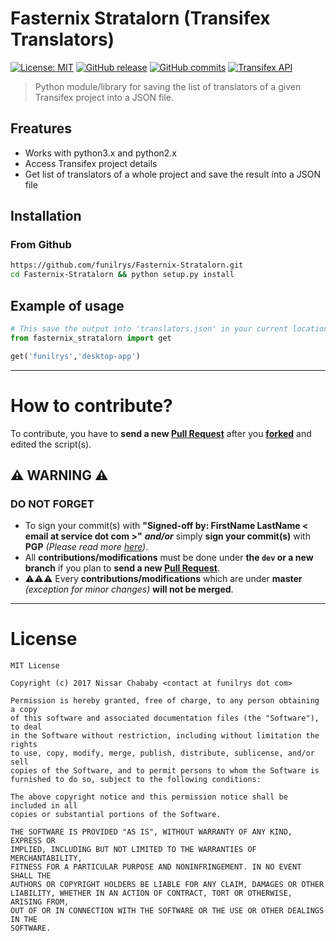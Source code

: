 # Fasternix Stratalorn (Transifex Translators)

[![License: MIT](https://img.shields.io/badge/License-MIT-yellow.svg)](https://opensource.org/licenses/MIT) [![GitHub release](https://img.shields.io/github/release/funilrys/Fasternix-Stratalorn.svg)](https://github.com/funilrys/Fasternix-Stratalorn/releases/tag/1.0.1) [![GitHub commits](https://img.shields.io/github/commits-since/funilrys/Fasternix-Stratalorn/1.0.1.svg)](https://github.com/funilrys/Fasternix-Stratalorn/commits/master) [![Transifex API](https://img.shields.io/badge/Transifex%20API-v2-blue.svg)](https://docs.transifex.com/api/introduction)

> Python module/library for saving the list of translators of a given Transifex project into a JSON file.

## Freatures

- Works with python3.x and python2.x
- Access Transifex project details
- Get list of translators of a whole project and save the result into a JSON file

## Installation

### From Github

```bash
https://github.com/funilrys/Fasternix-Stratalorn.git
cd Fasternix-Stratalorn && python setup.py install
```

## Example of usage

```python
# This save the output into 'translators.json' in your current location
from fasternix_stratalorn import get

get('funilrys','desktop-app')
```

--------------------------------------------------------------------------------

# How to contribute?

To contribute, you have to **send a new [Pull Request](https://github.com/funilrys/Fasternix-Stratalorn/compare)** after you **[forked](https://github.com/funilrys/Fasternix-Stratalorn/pulls#fork-destination-box)** and edited the script(s).

## :warning: WARNING :warning:

### DO NOT FORGET

- To sign your commit(s) with **"Signed-off by: FirstName LastName < email at service dot com >"** _**and/or**_ simply **sign your commit(s)** with **PGP** _(Please read more [here](https://github.com/blog/2144-gpg-signature-verification))_.
- All **contributions/modifications** must be done under **the `dev` or a new branch** if you plan to **send a new [Pull Request](https://github.com/funilrys/Fasternix-Stratalorn/compare)**.
- :warning::warning::warning: Every **contributions/modifications** which are under **master** _(exception for minor changes)_ **will not be merged**.

--------------------------------------------------------------------------------

# License

```
MIT License

Copyright (c) 2017 Nissar Chababy <contact at funilrys dot com>

Permission is hereby granted, free of charge, to any person obtaining a copy
of this software and associated documentation files (the "Software"), to deal
in the Software without restriction, including without limitation the rights
to use, copy, modify, merge, publish, distribute, sublicense, and/or sell
copies of the Software, and to permit persons to whom the Software is
furnished to do so, subject to the following conditions:

The above copyright notice and this permission notice shall be included in all
copies or substantial portions of the Software.

THE SOFTWARE IS PROVIDED "AS IS", WITHOUT WARRANTY OF ANY KIND, EXPRESS OR
IMPLIED, INCLUDING BUT NOT LIMITED TO THE WARRANTIES OF MERCHANTABILITY,
FITNESS FOR A PARTICULAR PURPOSE AND NONINFRINGEMENT. IN NO EVENT SHALL THE
AUTHORS OR COPYRIGHT HOLDERS BE LIABLE FOR ANY CLAIM, DAMAGES OR OTHER
LIABILITY, WHETHER IN AN ACTION OF CONTRACT, TORT OR OTHERWISE, ARISING FROM,
OUT OF OR IN CONNECTION WITH THE SOFTWARE OR THE USE OR OTHER DEALINGS IN THE
SOFTWARE.
```

